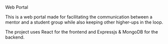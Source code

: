 Web Portal

This is a web portal made for facilitating the communication between a mentor and a student group while also keeping other higher-ups in the loop.

The project uses React for the frontend and Expressjs & MongoDB for the backend.
